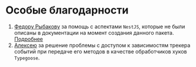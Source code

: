 # Особые благодарности
1. [Федору Рыбакову](https://github.com/fjodor-rybakov) за помощь с аспектами `NestJS`, которые не были описаны в документации на момент создания данного пакета. [Подробнее](https://ru.stackoverflow.com/questions/1433421/%d0%9a%d0%b0%d0%ba-%d0%b4%d0%be%d1%81%d1%82%d0%b0%d1%82%d1%8c-%d0%bc%d0%b5%d1%82%d0%be%d0%b4-%d0%b8-%d0%bc%d0%b5%d1%82%d0%b0%d0%b4%d0%b0%d0%bd%d0%bd%d1%8b%d0%b5-%d0%b8%d0%b7-%d0%bf%d1%80%d0%be%d0%b2%d0%b0%d0%b9%d0%b4%d0%b5%d1%80%d0%b0-%d0%b2-nestjs)
2. [Алексею](https://github.com/DeityLamb) за решение проблемы с доступом к зависимостям трекера событий при передаче его методов в качестве обработчиков хуков `Typegoose`.
